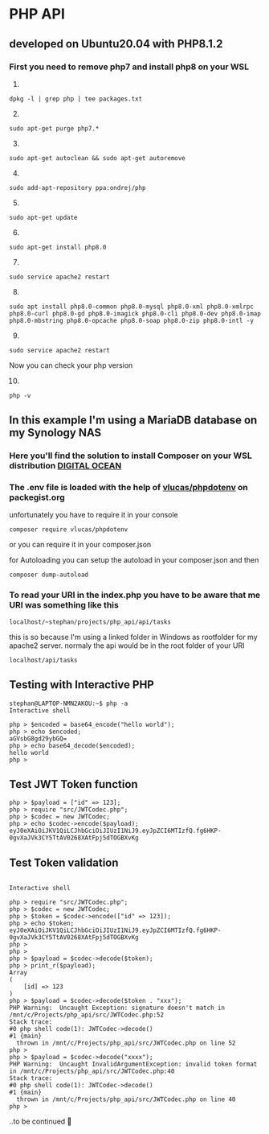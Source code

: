 # PHP API

## developed on Ubuntu20.04 with PHP8.1.2

### First you need to remove php7 and install php8 on your WSL

1.   
```
dpkg -l | grep php | tee packages.txt
```
2.   
```
sudo apt-get purge php7.*
```
3.   
```
sudo apt-get autoclean && sudo apt-get autoremove
```
4.   
```
sudo add-apt-repository ppa:ondrej/php
```
5.   
```
sudo apt-get update
```
6.   
```
sudo apt-get install php8.0 
```
7.   
```
sudo service apache2 restart
```
8.   
```
sudo apt install php8.0-common php8.0-mysql php8.0-xml php8.0-xmlrpc php8.0-curl php8.0-gd php8.0-imagick php8.0-cli php8.0-dev php8.0-imap php8.0-mbstring php8.0-opcache php8.0-soap php8.0-zip php8.0-intl -y
```
9.   
```
sudo service apache2 restart
```

Now you can check your php version

10. 
```
php -v
```

## In this example I'm using a MariaDB database on my Synology NAS 

### Here you'll find the solution to install Composer on your WSL distribution [DIGITAL OCEAN](https://www.digitalocean.com/community/tutorials/how-to-install-composer-on-ubuntu-20-04-quickstart)

### The .env file is loaded with the help of [vlucas/phpdotenv](https://packagist.org/packages/vlucas/phpdotenv) on packegist.org

unfortunately you have to require it in your console 
```
composer require vlucas/phpdotenv
```
or you can require it in your composer.json

for Autoloading you can setup the autoload in your composer.json and then 
```
composer dump-autoload
```

### To read your URI in the index.php you have to be aware that me URI was something like this
```
localhost/~stephan/projects/php_api/api/tasks
``` 

this is so because I'm using a linked folder in Windows as rootfolder for my apache2 server.
normaly the api would be in the root folder of your URI 
```
localhost/api/tasks
```

## Testing with Interactive PHP
```
stephan@LAPTOP-NMN2AKOU:~$ php -a
Interactive shell

php > $encoded = base64_encode("hello world");
php > echo $encoded;
aGVsbG8gd29ybGQ=
php > echo base64_decode($encoded);
hello world
php >
```
## Test JWT Token function
```
php > $payload = ["id" => 123];
php > require "src/JWTCodec.php";
php > $codec = new JWTCodec;
php > echo $codec->encode($payload);
eyJ0eXAiOiJKV1QiLCJhbGciOiJIUzI1NiJ9.eyJpZCI6MTIzfQ.fg6HKP-0gvXaJVk3CY5TtAV0268XAtFpj5dTOGBXvKg

```

## Test Token validation

```

Interactive shell

php > require "src/JWTCodec.php";
php > $codec = new JWTCodec;
php > $token = $codec->encode(["id" => 123]);
php > echo $token;
eyJ0eXAiOiJKV1QiLCJhbGciOiJIUzI1NiJ9.eyJpZCI6MTIzfQ.fg6HKP-0gvXaJVk3CY5TtAV0268XAtFpj5dTOGBXvKg
php >
php >
php > $payload = $codec->decode($token);
php > print_r($payload);
Array
(
    [id] => 123
)
php > $payload = $codec->decode($token . "xxx");
PHP Warning:  Uncaught Exception: signature doesn't match in /mnt/c/Projects/php_api/src/JWTCodec.php:52
Stack trace:
#0 php shell code(1): JWTCodec->decode()
#1 {main}
  thrown in /mnt/c/Projects/php_api/src/JWTCodec.php on line 52
php >
php > $payload = $codec->decode("xxxx");
PHP Warning:  Uncaught InvalidArgumentException: invalid token format in /mnt/c/Projects/php_api/src/JWTCodec.php:40
Stack trace:
#0 php shell code(1): JWTCodec->decode()
#1 {main}
  thrown in /mnt/c/Projects/php_api/src/JWTCodec.php on line 40
php >

```


..to be continued 🙂


